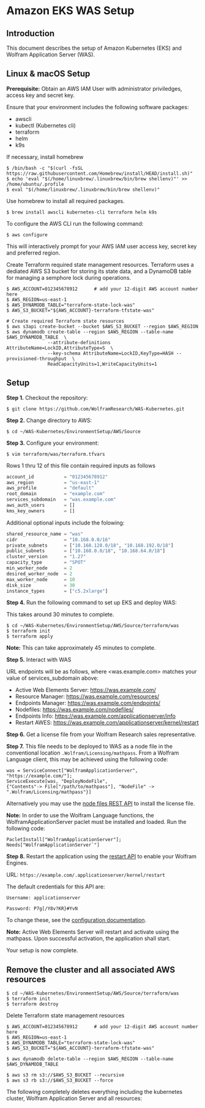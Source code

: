 # Amazon EKS WAS Setup

## Introduction

This document describes the setup of Amazon Kubernetes (EKS) and Wolfram Application Server (WAS).

## Linux & macOS Setup

**Prerequisite:** Obtain an AWS IAM User with administrator priviledges, access key and secret key.

Ensure that your environment includes the following software packages:

* awscli
* kubectl (Kubernetes cli)
* terraform
* helm
* k9s

If necessary, install homebrew

```console
$ /bin/bash -c "$(curl -fsSL https://raw.githubusercontent.com/Homebrew/install/HEAD/install.sh)"
$ echo 'eval "$(/home/linuxbrew/.linuxbrew/bin/brew shellenv)"' >> /home/ubuntu/.profile
$ eval "$(/home/linuxbrew/.linuxbrew/bin/brew shellenv)"
```

Use homebrew to install all required packages.

```console
$ brew install awscli kubernetes-cli terraform helm k9s
```

To configure the AWS CLI run the following command:

```console
$ aws configure
```

This will interactively prompt for your AWS IAM user access key, secret key and preferred region.

Create Terraform required state management resources. Terraform uses a dediated AWS S3 bucket for storing its state data, and a DynamoDB table for managing a semphore lock during operations.

```console
$ AWS_ACCOUNT=012345678912      # add your 12-digit AWS account number here
$ AWS_REGION=us-east-1
$ AWS_DYNAMODB_TABLE="terraform-state-lock-was"
$ AWS_S3_BUCKET="${AWS_ACCOUNT}-terraform-tfstate-was"

# Create required Terraform state resources
$ aws s3api create-bucket --bucket $AWS_S3_BUCKET --region $AWS_REGION
$ aws dynamodb create-table --region $AWS_REGION --table-name $AWS_DYNAMODB_TABLE  \
               --attribute-definitions AttributeName=LockID,AttributeType=S  \
               --key-schema AttributeName=LockID,KeyType=HASH --provisioned-throughput  \
               ReadCapacityUnits=1,WriteCapacityUnits=1
```

## Setup

**Step 1.** Checkout the repository:

```console
$ git clone https://github.com/WolframResearch/WAS-Kubernetes.git
```

**Step 2.** Change directory to AWS:

```console
$ cd ~/WAS-Kubernetes/EnvironmentSetup/AWS/Source
```

**Step 3.** Configure your environment:

```console
$ vim terraform/was/terraform.tfvars
```

Rows 1 thru 12 of this file contain required inputs as follows

```terraform
account_id           = "012345678912"
aws_region           = "us-east-1"
aws_profile          = "default"
root_domain          = "example.com"
services_subdomain   = "was.example.com"
aws_auth_users       = []
kms_key_owners       = []
```

Additional optional inputs include the folowing:

```terraform
shared_resource_name = "was"
cidr                 = "10.168.0.0/16"
private_subnets      = ["10.168.128.0/18", "10.168.192.0/18"]
public_subnets       = ["10.168.0.0/18", "10.168.64.0/18"]
cluster_version      = "1.27"
capacity_type        = "SPOT"
min_worker_node      = 2
desired_worker_node  = 2
max_worker_node      = 10
disk_size            = 30
instance_types       = ["c5.2xlarge"]
```

**Step 4.** Run the following command to set up EKS and deploy WAS:

This takes around 30 minutes to complete.

```console
$ cd ~/WAS-Kubernetes/EnvironmentSetup/AWS/Source/terraform/was
$ terraform init
$ terraform apply
```

**Note:** This can take approximately 45 minutes to complete.

**Step 5.** Interact with WAS

URL endpoints will be as follows, where <was.example.com> matches your value of services_subdomain above:

* Active Web Elements Server: https://was.example.com/
* Resource Manager: https://was.example.com/resources/
* Endpoints Manager: https://was.example.com/endpoints/
* Nodefiles: https://was.example.com/nodefiles/
* Endpoints Info: https://was.example.com/applicationserver/info
* Restart AWES: https://was.example.com/applicationserver/kernel/restart

**Step 6.** Get a license file from your Wolfram Research sales representative.

**Step 7.** This file needs to be deployed to WAS as a node file in the conventional location `.Wolfram/Licensing/mathpass`. From a Wolfram Language client, this may be achieved using the following code: 

    was = ServiceConnect["WolframApplicationServer", "https://example.com/"];
    ServiceExecute[was, "DeployNodeFile",
    {"Contents"-> File["/path/to/mathpass"], "NodeFile" -> ".Wolfram/Licensing/mathpass"}]


Alternatively you may use the [node files REST API](../../Documentation/API/NodeFilesManager.md) to install the license file.

**Note:** In order to use the Wolfram Language functions, the WolframApplicationServer paclet must be installed and loaded. Run the following code:

    PacletInstall["WolframApplicationServer"];
    Needs["WolframApplicationServer`"]

**Step 8.** Restart the application using the [restart API](../../Documentation/API/Utilities.md) to enable your Wolfram Engines.

URL: `https://example.com/.applicationserver/kernel/restart`
	
The default credentials for this API are: 
	
	Username: applicationserver
	
	Password: P7g[/Y8v?KR}#YvN


To change these, see the [configuration documentation](../../Configuration.md).

**Note:** Active Web Elements Server will restart and activate using the mathpass. Upon successful activation, the application shall start. 

Your setup is now complete.


## Remove the cluster and all associated AWS resources

```console
$ cd ~/WAS-Kubernetes/EnvironmentSetup/AWS/Source/terraform/was
$ terraform init
$ terraform destroy
```

Delete Terraform state management resources

```console
$ AWS_ACCOUNT=012345678912      # add your 12-digit AWS account number here
$ AWS_REGION=us-east-1
$ AWS_DYNAMODB_TABLE="terraform-state-lock-was"
$ AWS_S3_BUCKET="${AWS_ACCOUNT}-terraform-tfstate-was"
```

```console
$ aws dynamodb delete-table --region $AWS_REGION --table-name $AWS_DYNAMODB_TABLE
```

```console
$ aws s3 rm s3://$AWS_S3_BUCKET --recursive
$ aws s3 rb s3://$AWS_S3_BUCKET --force 
```


The following completely deletes everything including the kubernetes cluster, Wolfram Application Server and all resources:
